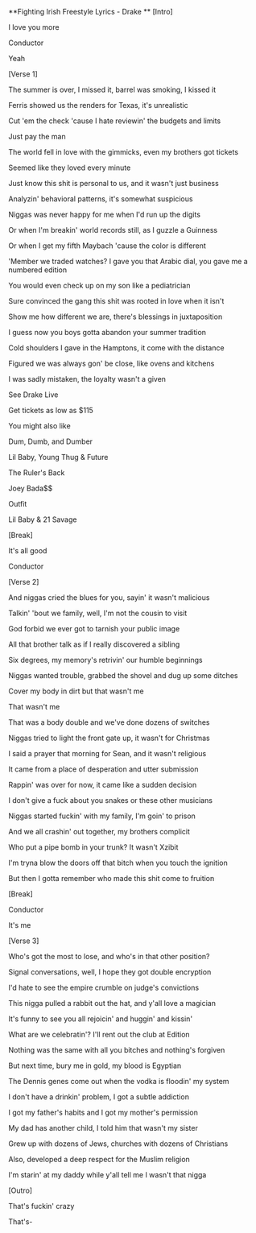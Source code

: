 **Fighting Irish Freestyle Lyrics - Drake
**
[Intro]

I love you more

Conductor

Yeah

[Verse 1]

The summer is over, I missed it, barrel was smoking, I kissed it

Ferris showed us the renders for Texas, it's unrealistic

Cut 'em the check 'cause I hate reviewin' the budgets and limits

Just pay the man

The world fell in love with the gimmicks, even my brothers got tickets

Seemed like they loved every minute

Just know this shit is personal to us, and it wasn't just business

Analyzin' behavioral patterns, it's somewhat suspicious

Niggas was never happy for me when I'd run up the digits

Or when I'm breakin' world records still, as I guzzle a Guinness

Or when I get my fifth Maybach 'cause the color is different

'Member we traded watches? I gave you that Arabic dial, you gave me a numbered edition

You would even check up on my son like a pediatrician

Sure convinced the gang this shit was rooted in love when it isn't

Show me how different we are, there's blessings in juxtaposition

I guess now you boys gotta abandon your summer tradition

Cold shoulders I gave in the Hamptons, it come with the distance

Figured we was always gon' be close, like ovens and kitchens

I was sadly mistaken, the loyalty wasn't a given

See Drake Live

Get tickets as low as $115

You might also like

Dum, Dumb, and Dumber

Lil Baby, Young Thug & Future

The Ruler's Back

Joey Bada$$

Outfit

Lil Baby & 21 Savage

[Break]

It's all good

Conductor

[Verse 2]

And niggas cried the blues for you, sayin' it wasn't malicious

Talkin' 'bout we family, well, I'm not the cousin to visit

God forbid we ever got to tarnish your public image

All that brother talk as if I really discovered a sibling

Six degrees, my memory's retrivin' our humble beginnings

Niggas wanted trouble, grabbed the shovel and dug up some ditches

Cover my body in dirt but that wasn't me

That wasn't me

That was a body double and we've done dozens of switches

Niggas tried to light the front gate up, it wasn't for Christmas

I said a prayer that morning for Sean, and it wasn't religious

It came from a place of desperation and utter submission

Rappin' was over for now, it came like a sudden decision

I don't give a fuck about you snakes or these other musicians

Niggas started fuckin' with my family, I'm goin' to prison

And we all crashin' out together, my brothers complicit

Who put a pipe bomb in your trunk? It wasn't Xzibit

I'm tryna blow the doors off that bitch when you touch the ignition

But then I gotta remember who made this shit come to fruition

[Break]

Conductor

It's me

[Verse 3]

Who's got the most to lose, and who's in that other position?

Signal conversations, well, I hope they got double encryption

I'd hate to see the empire crumble on judge's convictions

This nigga pulled a rabbit out the hat, and y'all love a magician

It's funny to see you all rejoicin' and huggin' and kissin'

What are we celebratin'? I'll rent out the club at Edition

Nothing was the same with all you bitches and nothing's forgiven

But next time, bury me in gold, my blood is Egyptian

The Dennis genes come out when the vodka is floodin' my system

I don't have a drinkin' problem, I got a subtle addiction

I got my father's habits and I got my mother's permission

My dad has another child, I told him that wasn't my sister

Grew up with dozens of Jews, churches with dozens of Christians

Also, developed a deep respect for the Muslim religion

I'm starin' at my daddy while y'all tell me I wasn't that nigga

[Outro]

That's fuckin' crazy

That's-
